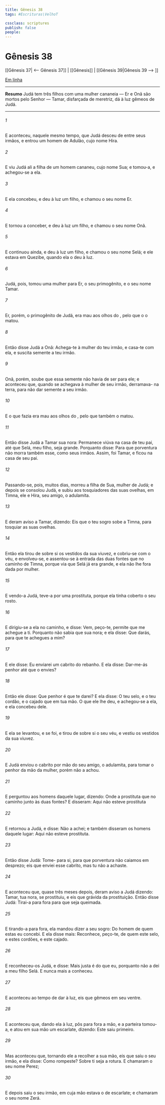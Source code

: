 ```yaml
---
title: Gênesis 38
tags: #Escrituras\VelhoT

cssclass: scriptures
publish: false
people:
---
```


# Gênesis 38
[[Gênesis 37| <-- Gênesis 37]] | [[Gênesis]] | [[Gênesis 39|Gênesis 39 --> ]]

[Em linha](https://churchofjesuschrist.org/study/scriptures/ot/gen/38?lang=por)

---
__Resumo__
Judá tem três filhos com uma mulher cananeia — Er e Onã são mortos pelo Senhor — Tamar, disfarçada de meretriz, dá à luz gêmeos de Judá.

---
###### 1 
E aconteceu, naquele mesmo tempo, que Judá desceu de entre seus irmãos, e entrou  um homem de Adulão, cujo nome  Hira.

###### 2 
E viu Judá ali a filha de um homem cananeu, cujo nome  Sua; e tomou-a, e achegou-se a ela.

###### 3 
E ela concebeu, e deu à luz um filho, e chamou o seu nome Er.

###### 4 
E tornou a conceber, e deu à luz um filho, e chamou o seu nome Onã.

###### 5 
E continuou ainda, e deu à luz um filho, e chamou o seu nome Selá; e ele estava em Quezibe, quando ela o deu à luz.

###### 6 
Judá, pois, tomou uma mulher para Er, o seu primogênito, e o seu nome  Tamar.

###### 7 
Er, porém, o primogênito de Judá, era mau aos olhos do , pelo que o  o matou.

###### 8 
Então disse Judá a Onã: Achega-te à mulher do teu irmão, e casa-te com ela, e suscita semente a teu irmão.

###### 9 
Onã, porém, soube que essa semente não havia de ser para ele; e aconteceu que, quando se achegava à mulher de seu irmão, derramava- na terra, para não dar semente a seu irmão.

###### 10 
E o que fazia era mau aos olhos do , pelo que também o matou.

###### 11 
Então disse Judá a Tamar sua nora: Permanece viúva na casa de teu pai, até que Selá, meu filho, seja grande. Porquanto disse: Para que porventura não morra também esse, como seus irmãos. Assim, foi Tamar, e ficou na casa de seu pai.

###### 12 
Passando-se, pois, muitos dias, morreu a filha de Sua, mulher de Judá; e depois se consolou Judá, e subiu aos tosquiadores das suas ovelhas, em Timna, ele e Hira, seu amigo, o adulamita.

###### 13 
E deram aviso a Tamar, dizendo: Eis que o teu sogro sobe a Timna, para tosquiar as suas ovelhas.

###### 14 
Então ela tirou de sobre si os vestidos da sua viuvez, e cobriu-se com o véu, e envolveu-se, e assentou-se à entrada das duas fontes que  no caminho de Timna, porque via que Selá já era grande, e ela não lhe fora dada por mulher.

###### 15 
E vendo-a Judá, teve-a por uma prostituta, porque ela tinha coberto o seu rosto.

###### 16 
E dirigiu-se a ela no caminho, e disse: Vem, peço-te, permite que me achegue a ti. Porquanto não sabia que  sua nora; e ela disse: Que darás, para que te achegues a mim?

###### 17 
E ele disse: Eu  enviarei um cabrito do rebanho. E ela disse: Dar-me-ás penhor até que o envies?

###### 18 
Então ele disse: Que penhor é que te darei? E ela disse: O teu selo, e o teu cordão, e o cajado que  em tua mão. O que ele lhe deu, e achegou-se a ela, e ela concebeu dele.

###### 19 
E ela se levantou, e se foi, e tirou de sobre si o seu véu, e vestiu os vestidos da sua viuvez.

###### 20 
E Judá enviou o cabrito por mão do seu amigo, o adulamita, para tomar o penhor da mão da mulher, porém não a achou.

###### 21 
E perguntou aos homens daquele lugar, dizendo: Onde  a prostituta que  no caminho junto às duas fontes? E disseram: Aqui não esteve prostituta 

###### 22 
E retornou a Judá, e disse: Não a achei; e também disseram os homens daquele lugar: Aqui não esteve prostituta.

###### 23 
Então disse Judá: Tome- para si, para que porventura não caiamos em desprezo; eis que enviei esse cabrito, mas tu não a achaste.

###### 24 
E aconteceu que, quase três meses depois, deram aviso a Judá dizendo: Tamar, tua nora, se prostituiu, e eis que  grávida da prostituição. Então disse Judá: Tirai-a para fora para que seja queimada.

###### 25 
E tirando-a para fora, ela mandou dizer a seu sogro: Do homem de quem  estas  eu concebi. E ela disse mais: Reconhece, peço-te, de quem  este selo, e estes cordões, e este cajado.

###### 26 
E reconheceu-os Judá, e disse: Mais justa é  do que eu, porquanto não a dei a meu filho Selá. E nunca mais a conheceu.

###### 27 
E aconteceu ao tempo de dar à luz, eis que  gêmeos em seu ventre.

###### 28 
E aconteceu que, dando ela à luz,  pôs para fora a mão, e a parteira tomou-a, e atou em sua mão um  escarlate, dizendo: Este saiu primeiro.

###### 29 
Mas aconteceu que, tornando ele a recolher a sua mão, eis que saiu o seu irmão, e ela disse: Como rompeste? Sobre ti seja a rotura. E chamaram o seu nome Perez;

###### 30 
E depois saiu o seu irmão, em cuja mão estava o  de escarlate; e chamaram o seu nome Zerá.

